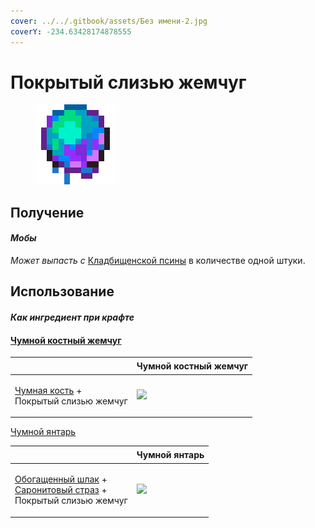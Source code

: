 ```yaml
---
cover: ../../.gitbook/assets/Без имени-2.jpg
coverY: -234.63428174878555
---
```


# Покрытый слизью жемчуг

<figure><img src="../../.gitbook/assets/slime_covered_pearl_128.png" alt=""><figcaption></figcaption></figure>

## Получение

#### _Мобы_

_Может выпасть с_ [Кладбищенской псины](../istoti/bossy/mogilshik.md#kladbishenskaya-psina-1) в количестве одной штуки.

## Использование

#### _Как ингредиент при крафте_

#### [Чумной костный жемчуг](pokrytyi-slizyu-zhemchug.md#chumnoi-kostnyi-zhemchug)

| ㅤ                                                                              | Чумной костный жемчуг                                               |
| ------------------------------------------------------------------------------ | ------------------------------------------------------------------- |
| <p><a href="chumnaya-kost.md">Чумная кость</a> +<br>Покрытый слизью жемчуг</p> | ![](../../.gitbook/assets/miko\_custom\_plague\_bone\_pearl\_0.png) |

[Чумной янтарь](chumnoi-yantar.md)

| ㅤ                                                                                                                                                  | Чумной янтарь                                                 |
| -------------------------------------------------------------------------------------------------------------------------------------------------- | ------------------------------------------------------------- |
| <p><a href="obogashennyi-shlak.md">Обогащенный шлак</a> +<br><a href="saronitovyi-straz.md">Саронитовый страз</a> + <br>Покрытый слизью жемчуг</p> | ![](../../.gitbook/assets/miko\_custom\_plague\_amber\_0.png) |
